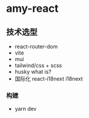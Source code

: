 # amy-react

## 技术选型

- react-router-dom
- vite
- mui
- tailwind/css + scss
- husky what is?
- 国际化 react-i18next i18next

### 构建

- yarn dev
